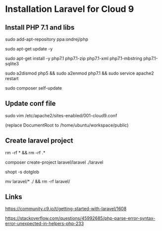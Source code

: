 # Installation Laravel for Cloud 9
## Install PHP 7.1 and libs

sudo add-apt-repository ppa:ondrej/php

sudo apt-get update -y

sudo apt-get install -y php7.1 php7.1-zip php7.1-xml php7.1-mbstring php7.1-sqlite3 

sudo a2dismod php5 && sudo a2enmod php7.1 && sudo service apache2 restart

sudo composer self-update
## Update conf file

sudo vim /etc/apache2/sites-enabled/001-cloud9.conf

(replace DocumentRoot to /home/ubuntu/workspace/public)
## Create laravel project 
rm -rf * && rm -rf .*

composer create-project laravel/laravel ./laravel

shopt -s dotglob

mv laravel/* ./ && rm -rf laravel/
## Links
https://community.c9.io/t/getting-started-with-laravel/1608

https://stackoverflow.com/questions/45992685/php-parse-error-syntax-error-unexpected-in-helpers-php-233
